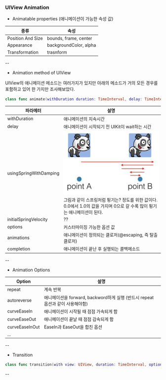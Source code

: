 ### UIView Animation
- Animatable properties (애니메이션이 가능한 속성 값)

종류 | 속성
--- | ---
Position And Size | bounds, frame, center
Appearance | backgroundColor, alpha
Transformation | trasnform

--

- Animation method of UIView

UIView의 애니메이션 메소드는 여러가지가 있지만 아래의 메소드가 거의 모든 경우를 포함하고 있어 한 가지만 조사해보았다.

``` swift
class func animate(withDuration duration: TimeInterval, delay: TimeInterval, usingSpringWithDamping dampingRatio: CGFloat, initialSpringVelocity velocity: CGFloat, options: UIViewAnimationOptions = [], animations: @escaping () -> Void, completion: ((Bool) -> Void)? = nil)
```

파라메터 | 설명
--- | ---
withDuration | 애니메이션의 지속시간
delay | 애니메이션이 시작되기 전 UIKit이 wait하는 시간
usingSpringWithDamping | ![스프링 애니메이션](https://github.com/dabu5135/Dabu/blob/master/SelfStudy/Animation/image/spring.png) 그림과 같이 스프링처럼 튕기는? 정도를 위한 값이다. 0.0에서 1.0의 값을 가지며 0으로 갈 수록 많이 튕기는 애니메이션이 된다.
initialSpringVelocity | ??
options | 커스터마이징 가능한 옵션 값
animations | 애니메이션이 정의되는 클로저(@escaping, 즉 탈출클로저) 
completion | 애니메이션이 끝난 후 실행되는 콜백메소드

--

- Animation Options

Option | 설명
--- | ---
repeat | 계속 반복
autoreverse | 애니메이션을 forward, backword하게 실행 (반드시 repeat 옵션과 같이 사용해야함)
curveEaseIn | 애니메이션이 시작될 때 점점 가속되게 함
curveEaseOut | 애니메이션이 끝날 때 점점 감속되게 함
curveEaseInOut | EaseIn과 EaseOut을 합친 옵션
... | 

--

- Transition

```swift
class func transition(with view: UIView, duration: TimeInterval, options: UIViewAnimationOptions = [], animations: (() -> Void)?, completion: ((Bool) -> Void)? = nil)
```



--







